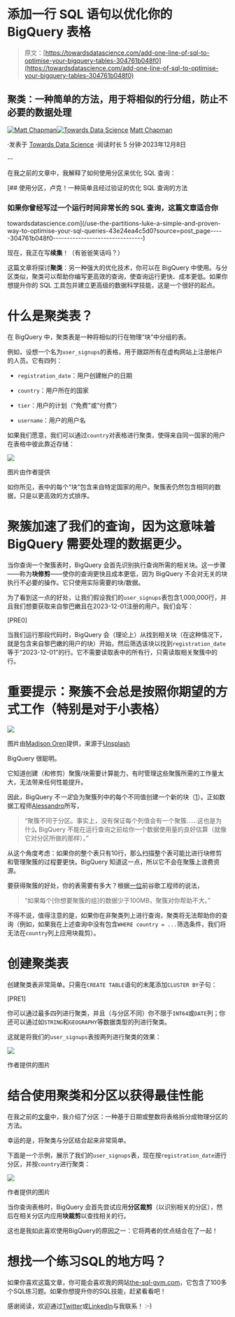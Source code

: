 # 添加一行 SQL 语句以优化你的 BigQuery 表格

> 原文：[https://towardsdatascience.com/add-one-line-of-sql-to-optimise-your-bigquery-tables-304761b048f0](https://towardsdatascience.com/add-one-line-of-sql-to-optimise-your-bigquery-tables-304761b048f0)

## 聚类：一种简单的方法，用于将相似的行分组，防止不必要的数据处理

[](https://medium.com/@mattchapmanmsc?source=post_page-----304761b048f0--------------------------------)[![Matt Chapman](../Images/7511deb8d9ed408ece21031f6614c532.png)](https://medium.com/@mattchapmanmsc?source=post_page-----304761b048f0--------------------------------)[](https://towardsdatascience.com/?source=post_page-----304761b048f0--------------------------------)[![Towards Data Science](../Images/a6ff2676ffcc0c7aad8aaf1d79379785.png)](https://towardsdatascience.com/?source=post_page-----304761b048f0--------------------------------) [Matt Chapman](https://medium.com/@mattchapmanmsc?source=post_page-----304761b048f0--------------------------------)

·发表于 [Towards Data Science](https://towardsdatascience.com/?source=post_page-----304761b048f0--------------------------------) ·阅读时长 5 分钟·2023年12月8日

--

在我之前的文章中，我解释了如何使用分区来优化 SQL 查询：

[](/use-the-partitions-luke-a-simple-and-proven-way-to-optimise-your-sql-queries-43e24ea4c5d0?source=post_page-----304761b048f0--------------------------------) [## 使用分区，卢克！一种简单且经过验证的优化 SQL 查询的方法

### 如果你曾经写过一个运行时间非常长的 SQL 查询，这篇文章适合你

towardsdatascience.com](/use-the-partitions-luke-a-simple-and-proven-way-to-optimise-your-sql-queries-43e24ea4c5d0?source=post_page-----304761b048f0--------------------------------)

现在，我正在写**续集**！（有爸爸笑话吗？）

这篇文章将探讨**聚类**：另一种强大的优化技术，你可以在 BigQuery 中使用。与分区类似，聚类可以帮助你编写更高效的查询，使查询运行更快、成本更低。如果你想提升你的 SQL 工具包并建立更高级的数据科学技能，这是一个很好的起点。

# 什么是聚类表？

在 BigQuery 中，聚类表是一种将相似的行在物理“块”中分组的表。

例如，设想一个名为`user_signups`的表格，用于跟踪所有在虚构网站上注册帐户的人员。它有四列：

+   `registration_date`：用户创建帐户的日期

+   `country`：用户所在的国家

+   `tier`：用户的计划（“免费”或“付费”）

+   `username`：用户的用户名

如果我们愿意，我们可以通过`country`对表格进行聚类，使得来自同一国家的用户在表格中彼此靠近存储：

![](../Images/e5cb967bc391fbb357a09655caed09c8.png)

图片由作者提供

如你所见，表中的每个“块”包含来自特定国家的用户。聚簇表仍然包含相同的数据，只是以更高效的方式排序。

# 聚簇加速了我们的查询，因为这意味着 BigQuery 需要处理的数据更少。

当你查询一个聚簇表时，BigQuery 会首先识别执行查询所需的相关块。这一步骤——称为**块修剪**——使你的查询更快且成本更低，因为 BigQuery 不会对无关的块执行不必要的操作。它只使用实际需要的块/数据。

为了看到这一点的好处，让我们假设我们的`user_signups`表包含1,000,000行，并且我们想要获取来自黎巴嫩且在2023-12-01注册的用户。我们会写：

[PRE0]

当我们运行那段代码时，BigQuery 会（理论上）从找到相关块（在这种情况下，就是包含来自黎巴嫩的用户的块）开始，然后筛选该块以找到`registration_date`等于“2023-12-01”的行。它不需要读取表中的所有行，只需读取相关聚簇中的行。

# 重要提示：聚簇不会总是按照你期望的方式工作（特别是对于小表格）

![](../Images/71d367afd9b83008bb674aaf6f1a0637.png)

图片由[Madison Oren](https://unsplash.com/@artbyhybrid)提供，来源于[Unsplash](https://unsplash.com/photos/low-angle-photo-of-pink-and-orange-balloons-uGP_6CAD-14)

BigQuery 很聪明。

它知道创建（和修剪）聚簇/块需要计算能力，有时管理这些聚簇所需的工作量太大，无法带来任何性能提升。

因此，BigQuery 不*一定*会为聚簇列中的每个不同值创建一个新的块（[1](https://usercentrics.com/knowledge-hub/optimizing-your-bigquery-tables-using-clustering/)）。正如数据工程师[Alessandro](https://stackoverflow.com/questions/66951917/how-to-know-the-minimum-cluster-size-in-a-bigquery-table)所写，

> “聚簇不同于分区。事实上，没有保证每个列值会有一个聚簇……这也是为什么 BigQuery 不能在运行查询之前给你一个数据使用量的良好估算（就像它对分区所做的那样）。”

从这个角度考虑：如果你的整个表只有10行，那么扫描整个表可能比进行块修剪和管理聚簇的过程要更快。BigQuery 知道这一点，所以它不会在聚簇上浪费资源。

要获得聚簇的好处，你的表需要有多大？根据[一位](https://stackoverflow.com/a/52674573)前谷歌工程师的说法，

> “如果每个[你想要聚簇的组]的数据少于100MB，聚簇对你帮助不大。”

不得不说，值得注意的是，如果你在非聚类列上进行查询，聚类将无法帮助你的查询（例如，如果我在上述查询中没有包含`WHERE country = ...`筛选条件，我们将无法在`country`列上应用块裁剪）。

# 创建聚类表

创建聚类表非常简单。只需在`CREATE TABLE`语句的末尾添加`CLUSTER BY`子句：

[PRE1]

你可以通过最多四列进行聚类，并且（与分区不同）你不限于`INT64`或`DATE`列；你还可以通过如`STRING`和`GEOGRAPHY`等数据类型的列进行聚类。

这就是将我们的`user_signups`表按两列进行聚类的效果：

![](../Images/bbdf57aa6b9807a7941e1bf1529a1039.png)

作者提供的图片

# 结合使用聚类和分区以获得最佳性能

在我之前的[文章](/use-the-partitions-luke-a-simple-and-proven-way-to-optimise-your-sql-queries-43e24ea4c5d0)中，我介绍了分区：一种基于日期或整数将表格拆分成物理分区的方法。

幸运的是，将聚类与分区结合起来非常简单。

下面是一个示例，展示了我们的`user_signups`表，现在按`registration_date`进行分区，并按`country`进行聚类：

![](../Images/e87d5ffac70137bc047be14ff8535041.png)

作者提供的图片

当你查询表格时，BigQuery 会首先尝试应用**分区裁剪**（以识别相关的分区），然后在相关分区内应用**块裁剪**以查找相关的行。

这也是我如此喜欢使用BigQuery的原因之一：它将两者的优点结合在了一起！

# 想找一个练习SQL的地方吗？

如果你喜欢这篇文章，你可能会喜欢我的网站[the-sql-gym.com](https://the-sql-gym.com/)，它包含了100多个SQL练习题。如果你想提升你的SQL技能，赶紧看看吧！

感谢阅读，欢迎通过[Twitter](https://twitter.com/matt_chapma)或[LinkedIn](https://www.linkedin.com/in/matt-chapman-ba8488118/)与我联系！ :-)
